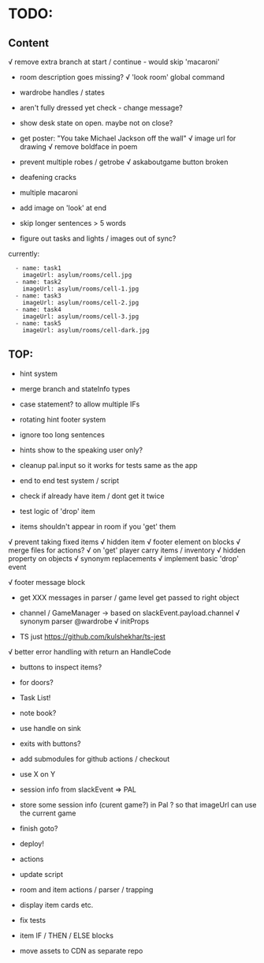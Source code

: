 # TODO:

## Content

√ remove extra branch at start / continue - would skip 'macaroni'
- room description goes missing?
√ 'look room' global command
- wardrobe handles / states
- aren't fully dressed yet check - change message?
- show desk state on open. maybe not on close?
- get poster: "You take Michael Jackson off the wall"
√ image url for drawing
√ remove boldface in poem
- prevent multiple robes / getrobe
√ askaboutgame button broken
- deafening cracks
- multiple macaroni
- add image on 'look' at end
- skip longer sentences > 5 words

- figure out tasks and lights / images out of sync?

currently:

      - name: task1
        imageUrl: asylum/rooms/cell.jpg
      - name: task2
        imageUrl: asylum/rooms/cell-1.jpg
      - name: task3
        imageUrl: asylum/rooms/cell-2.jpg
      - name: task4
        imageUrl: asylum/rooms/cell-3.jpg
      - name: task5
        imageUrl: asylum/rooms/cell-dark.jpg



## TOP:

- hint system
- merge branch and stateInfo types
- case statement? to allow multiple IFs
- rotating hint footer system
- ignore too long sentences
- hints show to the speaking user only?

- cleanup pal.input so it works for tests same as the app
- end to end test system / script

- check if already have item / dont get it twice
- test logic of 'drop' item
- items shouldn't appear in room if you 'get' them

√ prevent taking fixed items
√ hidden item
√ footer element on blocks
√ merge files for actions?
√ on 'get' player carry items / inventory
√ hidden property on objects
√ synonym replacements
√ implement basic 'drop' event

√ footer message block
- get XXX messages in parser / game level get passed to right object

- channel / GameManager -> based on slackEvent.payload.channel
√ synonym parser @wardrobe
√ initProps



- TS just https://github.com/kulshekhar/ts-jest

√ better error handling with return an HandleCode

- buttons to inspect items?
- for doors?

- Task List!
- note book?

- use handle on sink

- exits with buttons?

- add submodules for github actions / checkout

- use X on Y

- session info from slackEvent => PAL
- store some session info (curent game?) in Pal ? so that imageUrl can use the current game

- finish goto?
- deploy!
- actions
- update script
- room and item actions / parser / trapping
- display item cards etc.
- fix tests

- item IF / THEN / ELSE blocks
- move assets to CDN as separate repo

